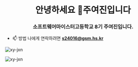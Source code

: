 <h1 align="center">안녕하세요 👋주여진입니다</h1>
<h3 align="center">소프트웨어마이스터고등학교 8기 주여진입니다.</h3>

- 📫 방법 나에게 연락하려면 **s24016@gsm.hs.kr**

<p align="left">
</p>

<p><img align=" 왼쪽" src="https://github-readme-stats.vercel.app/api/top-langs?username=xy-jxn&show_icons=true&locale=en&layout=compact" alt="xy-jxn" /></p>

<p> <img align="center" src="https://github-readme-stats.vercel.app/api?username=xy-jxn&show_icons=true&locale=en" alt="xy-jxn" /> </p>


<!--
**xy-jxn/xy-jxn** is a ✨ _special_ ✨ repository because its `README.md` (this file) appears on your GitHub profile.

Here are some ideas to get you started:

- 🔭 I’m currently working on ...
- 🌱 I’m currently learning ...
- 👯 I’m looking to collaborate on ...
- 🤔 I’m looking for help with ...
- 💬 Ask me about ...
- 📫 How to reach me: ...
- 😄 Pronouns: ...
- ⚡ Fun fact: ...
-->
